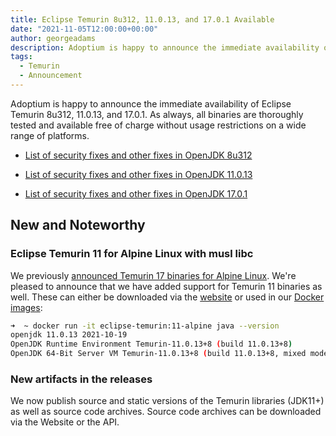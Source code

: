 ```yaml
---
title: Eclipse Temurin 8u312, 11.0.13, and 17.0.1 Available
date: "2021-11-05T12:00:00+00:00"
author: georgeadams
description: Adoptium is happy to announce the immediate availability of Eclipse Temurin 8u312, 11.0.13, and 17.0.1. As always, all binaries are thoroughly tested and available free of charge without usage restrictions on a wide range of platforms.
tags:
  - Temurin
  - Announcement
---
```


Adoptium is happy to announce the immediate availability of Eclipse Temurin 8u312, 11.0.13, and 17.0.1. As always, all binaries are thoroughly tested and available free of charge without usage restrictions on a wide range of platforms.

* [List of security fixes and other fixes in OpenJDK 8u312](https://bugs.openjdk.java.net/browse/JDK-8275549?jql=project%20%3D%20JDK%20AND%20fixVersion%20%3D%20openjdk8u312%20ORDER%20BY%20created%20DESC)

* [List of security fixes and other fixes in OpenJDK 11.0.13](https://bugs.openjdk.java.net/browse/JDK-8275564?jql=project%20%3D%20JDK%20AND%20fixVersion%20%3D%2011.0.13%20ORDER%20BY%20created%20DESC)

* [List of security fixes and other fixes in OpenJDK 17.0.1](https://bugs.openjdk.java.net/browse/JDK-8275444?jql=project%20%3D%20JDK%20AND%20fixVersion%20%3D%2017.0.1%20ORDER%20BY%20created%20DESC)

## New and Noteworthy

### Eclipse Temurin 11 for Alpine Linux with musl libc

We previously [announced Temurin 17 binaries for Alpine Linux](https://blog.adoptium.net/2021/09/eclipse-temurin-17-available/). We're pleased to announce that we have added support for Temurin 11 binaries as well. These can either be downloaded via the [website](https://adoptium.net/releases.html?variant=openjdk11&jvmVariant=hotspot) or used in our [Docker images](https://hub.docker.com/_/eclipse-temurin/):

```bash
➜  ~ docker run -it eclipse-temurin:11-alpine java --version
openjdk 11.0.13 2021-10-19
OpenJDK Runtime Environment Temurin-11.0.13+8 (build 11.0.13+8)
OpenJDK 64-Bit Server VM Temurin-11.0.13+8 (build 11.0.13+8, mixed mode)
```

### New artifacts in the releases

We now publish source and static versions of the Temurin libraries (JDK11+) as well as source code archives. Source code archives can be downloaded via the Website or the API.
